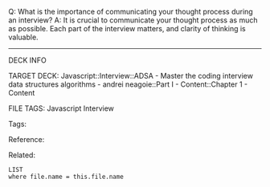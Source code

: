 Q: What is the importance of communicating your thought process during an interview?
A: It is crucial to communicate your thought process as much as possible. Each part of the interview matters, and clarity of thinking is valuable.
<!--ID: 1689972344233-->



---

DECK INFO

TARGET DECK: Javascript::Interview::ADSA - Master the coding interview data structures algorithms - andrei neagoie::Part I - Content::Chapter 1 - Content

FILE TAGS: Javascript Interview

Tags:

Reference:

Related:

```dataview
LIST
where file.name = this.file.name
```
